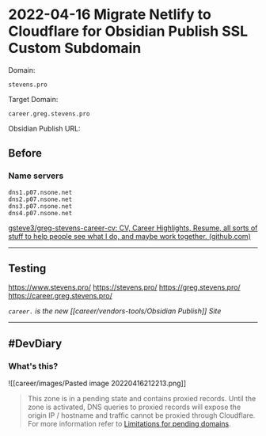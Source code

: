 # 2022-04-16 Migrate Netlify to Cloudflare for Obsidian Publish SSL Custom Subdomain



Domain:
```
stevens.pro
```

Target Domain:
```
career.greg.stevens.pro
```

Obsidian Publish URL:




## Before
### Name servers

```
dns1.p07.nsone.net
dns2.p07.nsone.net
dns3.p07.nsone.net
dns4.p07.nsone.net
```


[gsteve3/greg-stevens-career-cv: CV, Career Highlights, Resume, all sorts of stuff to help people see what I do, and maybe work together. (github.com)](https://github.com/gsteve3/greg-stevens-career-cv)



---
## Testing

https://www.stevens.pro/
https://stevens.pro/
https://greg.stevens.pro/
https://career.greg.stevens.pro/

*`career.` is the new [[career/vendors-tools/Obsidian Publish]] Site*



---
## #DevDiary

### What's this?


![[career/images/Pasted image 20220416212213.png]]



> This zone is in a pending state and contains proxied records. Until the zone is activated, DNS queries to proxied records will expose the origin IP / hostname and traffic cannot be proxied through Cloudflare. For more information refer to [Limitations for pending domains](https://developers.cloudflare.com/dns/manage-dns-records/reference/proxied-dns-records#pending-domains).              




